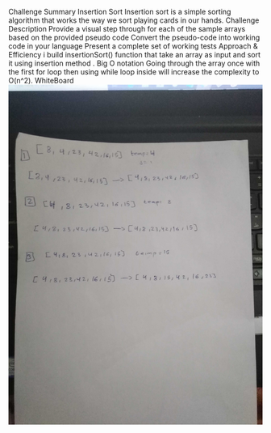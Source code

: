 Challenge Summary
Insertion Sort Insertion sort is a simple sorting algorithm that works the way we sort playing cards in our hands.
Challenge Description
Provide a visual step through for each of the sample arrays based on the provided pseudo code
Convert the pseudo-code into working code in your language
Present a complete set of working tests
Approach & Efficiency
i build insertionSort() function that take an array as input and sort it using insertion method .
Big O notation
Going through the array once with the first for loop then using while loop inside will increase the complexity to O(n^2).
WhiteBoard
![](https://github.com/401-advanced-javascript-bayan/data-structures-and-algorithms/blob/code26/image/IMG_20200224_220749.jpg)
